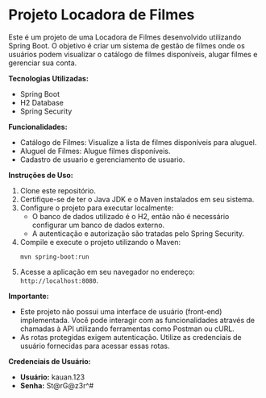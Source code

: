 # Projeto Locadora de Filmes

Este é um projeto de uma Locadora de Filmes desenvolvido utilizando Spring Boot. O objetivo é criar um sistema de gestão de filmes onde os usuários podem visualizar o catálogo de filmes disponíveis, alugar filmes e gerenciar sua conta.

**Tecnologias Utilizadas:**
- Spring Boot
- H2 Database
- Spring Security

**Funcionalidades:**
- Catálogo de Filmes: Visualize a lista de filmes disponíveis para aluguel.
- Aluguel de Filmes: Alugue filmes disponíveis.
- Cadastro de usuario e gerenciamento de usuario.

**Instruções de Uso:**
1. Clone este repositório.
2. Certifique-se de ter o Java JDK e o Maven instalados em seu sistema.
3. Configure o projeto para executar localmente:
   - O banco de dados utilizado é o H2, então não é necessário configurar um banco de dados externo.
   - A autenticação e autorização são tratadas pelo Spring Security.
4. Compile e execute o projeto utilizando o Maven:
   ```
   mvn spring-boot:run
   ```
5. Acesse a aplicação em seu navegador no endereço: `http://localhost:8080`.

**Importante:**
- Este projeto não possui uma interface de usuário (front-end) implementada. Você pode interagir com as funcionalidades através de chamadas à API utilizando ferramentas como Postman ou cURL.
- As rotas protegidas exigem autenticação. Utilize as credenciais de usuário fornecidas para acessar essas rotas.

**Credenciais de Usuário:**
- **Usuário:** kauan.123
- **Senha:** St@rG@z3r^#

